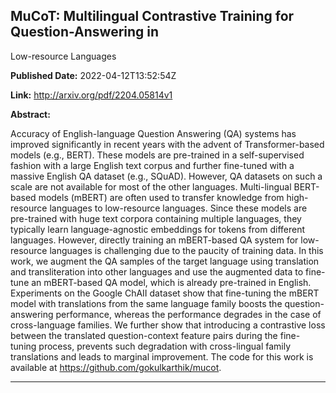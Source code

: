 ## MuCoT: Multilingual Contrastive Training for Question-Answering in
  Low-resource Languages

**Published Date:** 2022-04-12T13:52:54Z

**Link:** http://arxiv.org/pdf/2204.05814v1

**Abstract:**

  Accuracy of English-language Question Answering (QA) systems has improved
significantly in recent years with the advent of Transformer-based models
(e.g., BERT). These models are pre-trained in a self-supervised fashion with a
large English text corpus and further fine-tuned with a massive English QA
dataset (e.g., SQuAD). However, QA datasets on such a scale are not available
for most of the other languages. Multi-lingual BERT-based models (mBERT) are
often used to transfer knowledge from high-resource languages to low-resource
languages. Since these models are pre-trained with huge text corpora containing
multiple languages, they typically learn language-agnostic embeddings for
tokens from different languages. However, directly training an mBERT-based QA
system for low-resource languages is challenging due to the paucity of training
data. In this work, we augment the QA samples of the target language using
translation and transliteration into other languages and use the augmented data
to fine-tune an mBERT-based QA model, which is already pre-trained in English.
Experiments on the Google ChAII dataset show that fine-tuning the mBERT model
with translations from the same language family boosts the question-answering
performance, whereas the performance degrades in the case of cross-language
families. We further show that introducing a contrastive loss between the
translated question-context feature pairs during the fine-tuning process,
prevents such degradation with cross-lingual family translations and leads to
marginal improvement. The code for this work is available at
https://github.com/gokulkarthik/mucot.


---

